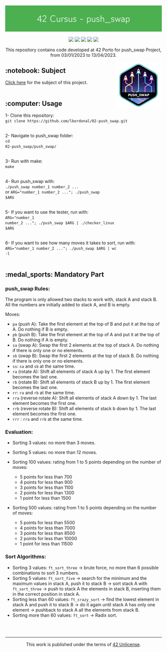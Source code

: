 <p align="center">
  <img src="https://github.com/lbordonal/lbordonal/blob/main/.images/42_Cursus_-_push_swap.png">
</p>

<p align="center">
	<img src="https://img.shields.io/badge/score-84%20%2F%20100-success?style=flat-square" />
	<img src="https://img.shields.io/github/languages/code-size/lbordonal/02-push_swap?style=flat-square" />
	<img src="https://img.shields.io/github/languages/count/lbordonal/02-push_swap?style=flat-square" />
	<img src="https://img.shields.io/github/languages/top/lbordonal/02-push_swap?style=flat-square" />
	<img src="https://img.shields.io/github/last-commit/lbordonal/02-push_swap?style=flat-square" />
</p>

<p align="center">
This repository contains code developed at 42 Porto for push_swap Project, from 03/01/2023 to 13/04/2023.
</p>

<img src="https://github.com/lbordonal/lbordonal/blob/main/.42_badges/push_swape.png" align="right" />
<h2>
	 :notebook: Subject
</h2>
<a href="https://github.com/lbordonal/02-push_swap/blob/main/Subject/en.subject.pdf">Click here</a> for the subject of this project.
<br /><br />

<h2 align="left">
	:computer: Usage
</h2>
1- Clone this repository: </br>
<code>git clone https://github.com/lbordonal/02-push_swap.git</code> </br></br>

2- Navigate to push_swap folder: </br>
<code>cd 02-push_swap/push_swap/</code><br /><br />

3- Run with make: </br>
<code>make</code><br /><br />

4- Run push_swap with: </br>
<code>./push_swap number_1 number_2 ... </code> or <code>ARG="number_1 number_2 ..."; ./push_swap $ARG</code><br /><br />

5- If you want to use the tester, run with: </br>
<code>ARG="number_1 number_2 ..."; ./push_swap $ARG | ./checker_linux $ARG</code><br /><br />

6- If you want to see how many moves it takes to sort, run with: </br>
<code>ARG="number_1 number_2 ..."; ./push_swap $ARG | wc -l</code><br /><br />


<h2 align="left">
	:medal_sports: Mandatory Part
</h2>

<h3 align="left">
push_swap Rules:
</h3>
The program is only allowed two stacks to work with, stack A and stack B. All the numbers are initially added to stack A, and B is empty.

Moves:

* ```pa``` (push A): Take the first element at the top of B and put it at the top of A. Do nothing if B is empty.
* ```pb``` (push B): Take the first element at the top of A and put it at the top of B. Do nothing if A is empty.
* ```sa``` (swap A): Swap the first 2 elements at the top of stack A. Do nothing if there is only one or no elements.
* ```sb``` (swap B): Swap the first 2 elements at the top of stack B. Do nothing if there is only one or no elements.
* ```ss```: ```sa``` and ```sb``` at the same time.
* ```ra``` (rotate A): Shift all elements of stack A up by 1. The first element becomes the last one.
* ```rb``` (rotate B): Shift all elements of stack B up by 1. The first element becomes the last one.
* ```rr```: ```ra``` and ```rb``` at the same time.
* ```rra``` (reverse rotate A): Shift all elements of stack A down by 1. The last element becomes the first one.
* ```rrb``` (reverse rotate B): Shift all elements of stack b down by 1. The last element becomes the first one.
* ```rrr``` : ```rra``` and ```rrb``` at the same time.

<h3 align="left">
Evaluation:
</h3>

* Sorting 3 values: no more than 3 moves.
* Sorting 5 values: no more than 12 moves.
* Sorting 100 values: rating from 1 to 5 points depending on the number of moves:

  * 5 points for less than 700
  * 4 points for less than 900
  * 3 points for less than 1100
  * 2 points for less than 1300
  * 1 point for less than 1500

* Sorting 500 values: rating from 1 to 5 points depending on the number of moves:

  * 5 points for less than 5500
  * 4 points for less than 7000
  * 3 points for less than 8500
  * 2 points for less than 10000
  * 1 point for less than 11500

<h3 align="left">
Sort Algorithms:
</h3>

* Sorting 3 values: <code>ft_sort_three</code> → brute force, no more than 6 possible combinations to sort 3 numbers.
* Sorting 5 values: <code>ft_sort_five</code> → search for the minimum and the maximum values in stack A, push it to stack B → sort stack A with <code>ft_sort_three</code> → push to stack A the elements in stack B, inserting them in the correct position in stack A.
* Sorting less than 60 values: <code>ft_crazy_sort</code> → find the lowest element in stack A and push it to stack B → do it again until stack A has only one element → pushback to stack A all the elements from stack B.
* Sorting more than 60 values: <code>ft_sort</code> → Radix sort.


<br />
<br />
<hr/>
<p align="center">
This work is published under the terms of <a href="https://github.com/gcamerli/42unlicense">42 Unlicense</a>.
</p>

